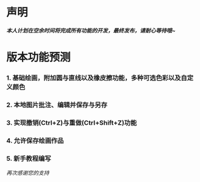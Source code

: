 # 声明   
***本人计划在空余时间将完成所有功能的开发，最终发布，请耐心等待哦~***
# 版本功能预测
### 1. 基础绘画，附加圆与直线以及橡皮擦功能，多种可选色彩以及自定义颜色
### 2. 本地图片批注、编辑并保存与另存
### 3. 实现撤销(Ctrl+Z)与重做(Ctrl+Shift+Z)功能
### 4. 允许保存绘画作品
### 5. 新手教程编写

*再次感谢您的支持*

